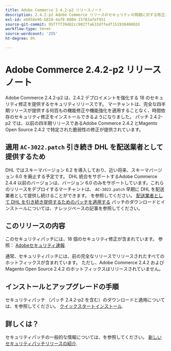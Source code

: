 ```yaml
---
title: Adobe Commerce 2.4.2-p2 リリースノート
description: 2.4.2-p2 Adobe Commerce リリースのセキュリティの問題に対する修正点について説明します。
exl-id: e6058e96-b810-4a78-8804-15783afef951
source-git-commit: 95ffff39d82cc9027fa633dffedf15193040802d
workflow-type: tm+mt
source-wordcount: '255'
ht-degree: 0%

---
```


# Adobe Commerce 2.4.2-p2 リリースノート

Adobe Commerce 2.4.2-p2 は、2.4.2 デプロイメントを強化する 18 のセキュリティ修正を提供するセキュリティリリースです。 マーチャントは、完全な四半期リリースが提供する何百もの機能修正や機能強化を適用することなく、時間依存のセキュリティ修正をインストールできるようになりました。 パッチ 2.4.2-p2 では、以前の四半期リリースであるAdobe Commerce 2.4.2 とMagento Open Source 2.4.2 で特定された脆弱性の修正が提供されています。

## 適用 `AC-3022.patch` 引き続き DHL を配送業者として提供するため

DHL ではスキーマバージョン 6.2 を導入しており、近い将来、スキーマバージョン 6.0 を廃止する予定です。 DHL 統合をサポートするAdobe Commerce 2.4.4 以前のバージョンは、バージョン 6.0 のみをサポートしています。これらのリリースをデプロイするマーチャントは、 `AC-3022.patch` 早期に DHL を配送業者として提供し続けることができます。 を参照してください。 [配送業者として DHL を引き続き提供するためのパッチを適用する](https://support.magento.com/hc/en-us/articles/7707818131597-Apply-a-patch-to-continue-offering-DHL-as-shipping-carrier) パッチのダウンロードとインストールについては、ナレッジベースの記事を参照してください。

## このリリースの内容

このセキュリティパッチには、18 個のセキュリティ修正が含まれています。 参照： [Adobeセキュリティ速報](https://helpx.adobe.com/security/products/magento/apsb21-64.html).

通常、セキュリティパッチには、前の完全なリリースでリリースされたすべてのホットフィックスが含まれています。 ただし、Adobe Commerce 2.4.2 およびMagento Open Source 2.4.2 のホットフィックスはリリースされていません。

## インストールとアップグレードの手順

セキュリティパッチ （パッチ 2.4.2-p2 を含む）のダウンロードと適用については、を参照してください。 [クイックスタートインストール](../../../installation/composer.md).

## 詳しくは？

セキュリティパッチの一般的な情報については、を参照してください。 [新しいセキュリティパッチリリースの紹介](https://community.magento.com/t5/Magento-DevBlog/Introducing-the-New-Security-Patch-Release/ba-p/141287).
